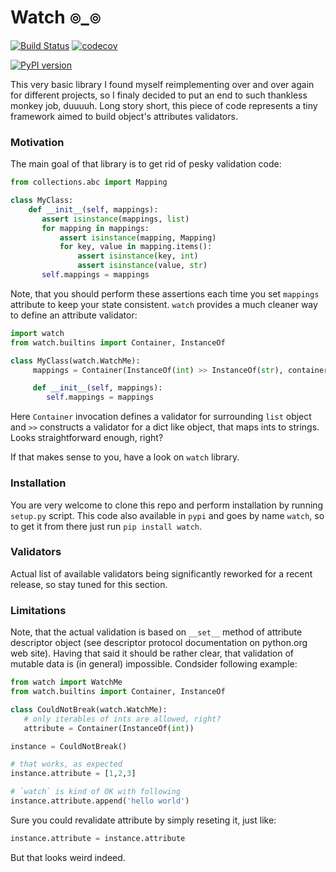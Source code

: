 # Watch ๏_๏

[![Build Status](https://api.travis-ci.org/magniff/watch.svg?branch=master)](https://travis-ci.org/magniff/watch)
[![codecov](https://codecov.io/gh/magniff/watch/branch/master/graph/badge.svg)](https://codecov.io/gh/magniff/watch)

[![PyPI version](https://badge.fury.io/py/watch.png)](https://badge.fury.io/py/watch)

This very basic library I found myself reimplementing over and over again for different projects, so I finaly decided to put an end to such thankless monkey job, duuuuh. Long story short, this piece of code represents a tiny framework aimed to build object's attributes validators.

### Motivation
The main goal of that library is to get rid of pesky validation code:
```python
from collections.abc import Mapping

class MyClass:
    def __init__(self, mappings):
       assert isinstance(mappings, list)
       for mapping in mappings:
           assert isinstance(mapping, Mapping)
           for key, value in mapping.items():
               assert isinstance(key, int)
               assert isinstance(value, str)
       self.mappings = mappings
```
Note, that you should perform these assertions each time you set `mappings` attribute to keep your state consistent.
`watch` provides a much cleaner way to define an attribute validator:
```python
import watch
from watch.builtins import Container, InstanceOf

class MyClass(watch.WatchMe):
     mappings = Container(InstanceOf(int) >> InstanceOf(str), container=list)

     def __init__(self, mappings):
        self.mappings = mappings
```
Here `Container` invocation defines a validator for surrounding `list` object and `>>` constructs a validator for a dict like object, that maps ints to strings. Looks straightforward enough, right?

If that makes sense to you, have a look on `watch` library.

### Installation
You are very welcome to clone this repo and perform installation by running `setup.py` script. This code also available in `pypi` and goes by name `watch`, so to get it from there just run `pip install watch`.

### Validators
Actual list of available validators being significantly reworked for a recent release, so stay tuned for this section. 

### Limitations
Note, that the actual validation is based on `__set__` method of attribute descriptor object (see descriptor protocol documentation on python.org web site). Having that said it should be rather clear, that validation of mutable data is (in general) impossible. Condsider following example:
```python
from watch import WatchMe
from watch.builtins import Container, InstanceOf

class CouldNotBreak(watch.WatchMe):
   # only iterables of ints are allowed, right?
   attribute = Container(InstanceOf(int))

instance = CouldNotBreak()

# that works, as expected
instance.attribute = [1,2,3]

# `watch` is kind of OK with following
instance.attribute.append('hello world')
```
Sure you could revalidate attribute by simply reseting it, just like:
```python
instance.attribute = instance.attribute
```
But that looks weird indeed.
